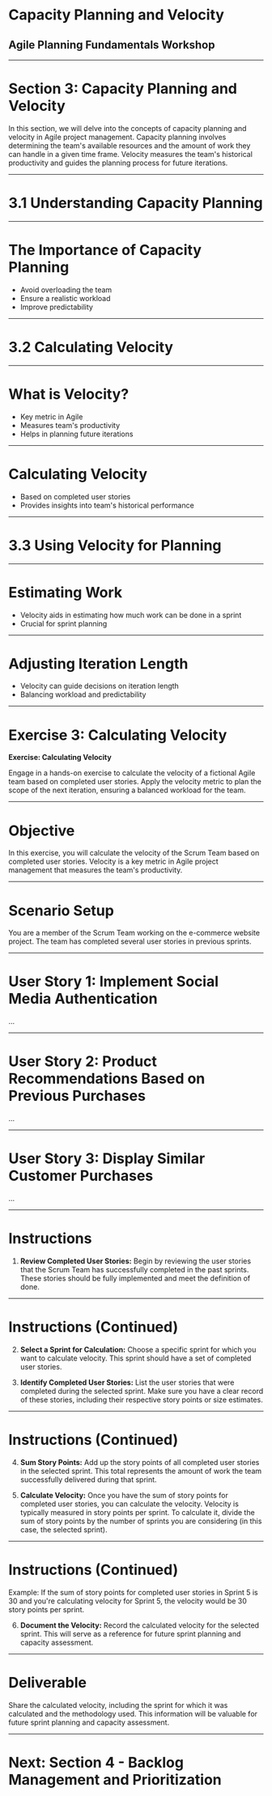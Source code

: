 ﻿# Capacity Planning and Velocity


## Agile Planning Fundamentals Workshop


---


# Section 3: Capacity Planning and Velocity


In this section, we will delve into the concepts of capacity planning and velocity in Agile project management. Capacity planning involves determining the team's available resources and the amount of work they can handle in a given time frame. Velocity measures the team's historical productivity and guides the planning process for future iterations.


---


# 3.1 Understanding Capacity Planning


---


# The Importance of Capacity Planning


- Avoid overloading the team
- Ensure a realistic workload
- Improve predictability


---


# 3.2 Calculating Velocity


---


# What is Velocity?


- Key metric in Agile
- Measures team's productivity
- Helps in planning future iterations


---


# Calculating Velocity


- Based on completed user stories
- Provides insights into team's historical performance


---


# 3.3 Using Velocity for Planning


---


# Estimating Work


- Velocity aids in estimating how much work can be done in a sprint
- Crucial for sprint planning


---


# Adjusting Iteration Length


- Velocity can guide decisions on iteration length
- Balancing workload and predictability


---


# Exercise 3: Calculating Velocity


**Exercise: Calculating Velocity**


Engage in a hands-on exercise to calculate the velocity of a fictional Agile team based on completed user stories. Apply the velocity metric to plan the scope of the next iteration, ensuring a balanced workload for the team.


---


# Objective


In this exercise, you will calculate the velocity of the Scrum Team based on completed user stories. Velocity is a key metric in Agile project management that measures the team's productivity.


---


# Scenario Setup


You are a member of the Scrum Team working on the e-commerce website project. The team has completed several user stories in previous sprints.


---


# User Story 1: Implement Social Media Authentication


...


---


# User Story 2: Product Recommendations Based on Previous Purchases


...


---


# User Story 3: Display Similar Customer Purchases


...


---


# Instructions


1. **Review Completed User Stories:** Begin by reviewing the user stories that the Scrum Team has successfully completed in the past sprints. These stories should be fully implemented and meet the definition of done.


---


# Instructions (Continued)


2. **Select a Sprint for Calculation:** Choose a specific sprint for which you want to calculate velocity. This sprint should have a set of completed user stories.


3. **Identify Completed User Stories:** List the user stories that were completed during the selected sprint. Make sure you have a clear record of these stories, including their respective story points or size estimates.


---


# Instructions (Continued)


4. **Sum Story Points:** Add up the story points of all completed user stories in the selected sprint. This total represents the amount of work the team successfully delivered during that sprint.


5. **Calculate Velocity:** Once you have the sum of story points for completed user stories, you can calculate the velocity. Velocity is typically measured in story points per sprint. To calculate it, divide the sum of story points by the number of sprints you are considering (in this case, the selected sprint).


---


# Instructions (Continued)


Example: If the sum of story points for completed user stories in Sprint 5 is 30 and you're calculating velocity for Sprint 5, the velocity would be 30 story points per sprint.


6. **Document the Velocity:** Record the calculated velocity for the selected sprint. This will serve as a reference for future sprint planning and capacity assessment.


---


# Deliverable


Share the calculated velocity, including the sprint for which it was calculated and the methodology used. This information will be valuable for future sprint planning and capacity assessment.


---


# Next: Section 4 - Backlog Management and Prioritization